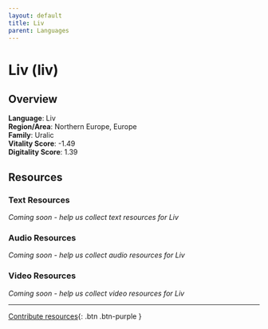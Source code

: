 ```yaml
---
layout: default
title: Liv
parent: Languages
---
```


# Liv (liv)

## Overview

**Language**: Liv  
**Region/Area**: Northern Europe, Europe  
**Family**: Uralic  
**Vitality Score**: -1.49  
**Digitality Score**: 1.39  

## Resources

### Text Resources
*Coming soon - help us collect text resources for Liv*

### Audio Resources
*Coming soon - help us collect audio resources for Liv*

### Video Resources
*Coming soon - help us collect video resources for Liv*

---

[Contribute resources](https://fairtrain.github.io/){: .btn .btn-purple }
